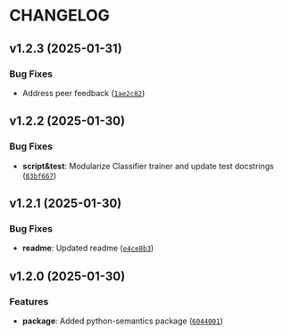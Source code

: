 # CHANGELOG


## v1.2.3 (2025-01-31)

### Bug Fixes

- Address peer feedback
  ([`1ae2c82`](https://github.com/UBC-MDS/ClassifierProMax/commit/1ae2c828d04a0da002b917465070a98e518cf71e))


## v1.2.2 (2025-01-30)

### Bug Fixes

- **script&test**: Modularize Classifier trainer and update test docstrings
  ([`83bf667`](https://github.com/UBC-MDS/ClassifierProMax/commit/83bf667a0872f1d08e6a36a83075c200e4b8d1de))


## v1.2.1 (2025-01-30)

### Bug Fixes

- **readme**: Updated readme
  ([`e4ce8b3`](https://github.com/UBC-MDS/ClassifierProMax/commit/e4ce8b302b3f53cae2c4715af035e1e2b64e1491))


## v1.2.0 (2025-01-30)

### Features

- **package**: Added python-semantics package
  ([`6044001`](https://github.com/UBC-MDS/ClassifierProMax/commit/604400163ee1753329d475d9c1d5ececcf85f395))

